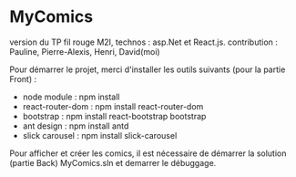 # MyComics
version du TP fil rouge M2I, technos : asp.Net et React.js. contribution : Pauline, Pierre-Alexis, Henri, David(moi)

Pour démarrer le projet, merci d'installer les outils suivants (pour la partie Front) :

- node module :  npm install
- react-router-dom : npm install react-router-dom
- bootstrap : npm install react-bootstrap bootstrap
- ant design : npm install antd
- slick carousel : npm install slick-carousel

Pour afficher et créer les comics, il est nécessaire de démarrer la solution (partie Back) MyComics.sln et demarrer le débuggage.



